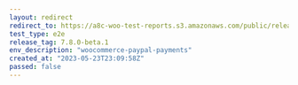 ```yaml
---
layout: redirect
redirect_to: https://a8c-woo-test-reports.s3.amazonaws.com/public/release/7.8.0-beta.1/woocommerce-paypal-payments/e2e/index.html
test_type: e2e
release_tag: 7.8.0-beta.1
env_description: "woocommerce-paypal-payments"
created_at: "2023-05-23T23:09:58Z"
passed: false
---
```

